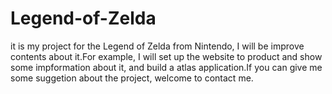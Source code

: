 # Legend-of-Zelda
it is my project for the Legend of Zelda from Nintendo, I will be improve contents about it.For example, I will set up the website to product and show some impformation about it,
and build a atlas application.If you can give me some suggetion about the project, welcome to contact me.
